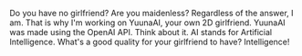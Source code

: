 Do you have no girlfriend? Are you maidenless? Regardless of the answer, I am. That is why I'm working on YuunaAI, your own 2D girlfriend. YuunaAI was made using the OpenAI API. Think about it. AI stands for Artificial Intelligence. What's a good quality for your girlfriend to have? Intelligence!